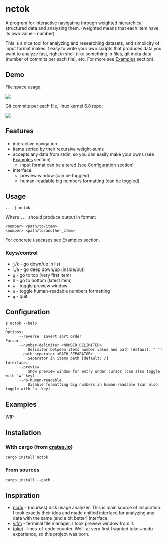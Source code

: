 # nctok

A program for interactive navigating through weighted hierarchical structured
data and analyzing them. (weighted means that each item have its own value -
number)

This is a nice tool for analyzing and researching datasets, and simplicity of
input format makes it easy to write your own scripts that produces data you
want to analyze fast, right in shell (like something in files, git meta data
(number of commits per each file), etc. For more see [Examples](#Examples)
section).

## Demo

File space usage:

![](https://github.com/UnkwUsr/nctok/assets/49063932/046a4cea-c37d-4827-bbc5-d523ffb58f43)

Git commits per each file, linux kernel 6.8 repo:

![](https://github.com/UnkwUsr/nctok/assets/49063932/c30daaed-c873-4d74-bef1-ba3b714fb9ba)

## Features

* interactive navigation
* items sorted by their recursive weight-sums
* accepts any data from stdin, so you can easily make your owns (see
  [Examples](#Examples) section)
  * input format can be altered (see [Configuration](#Configuration) section)
* interface:
  * preview window (can be toggled)
  * human-readable big numbers formatting (can be toggled)

## Usage

```shell
... | nctok
```

Where `...` should produce output in format:

```
<number> <path/to/item>
<number> <path/to/another_item>
```

For concrete usecases see [Examples](#Examples) section.

### Keys/control

* `j`/`k` - go down/up in list
* `l`/`h` - go deep down/up (inside/out)
* `g` - go to top (very first item)
* `G` - go to bottom (latest item)
* `w` - toggle preview window
* `a` - toggle human-readable numbers formatting
* `q` - quit

## Configuration

```
$ nctok --help
...
Options:
      --reverse  Invert sort order
Parser:
      --number-delimiter <NUMBER_DELIMITER>
          Delimiter between items number value and path [default: " "]
      --path-separator <PATH_SEPARATOR>
          Separator in items path [default: /]
Interface:
      --preview
          Show preview window for entry under cursor (can also toggle with 'w' key)
      --no-human-readable
          Disable formatting big numbers in human-readable (can also toggle with 'a' key)
```

## Examples

WIP

## Installation

### With cargo (from [crates.io](https://crates.io/crates/nctok))

```shell
cargo install nctok
```

### From sources

```shell
cargo install --path .
```

## Inspiration

* [ncdu](https://dev.yorhel.nl/ncdu) - (ncurses) disk usage analyzer. This is
  main source of inspiration. I took exactly their idea and made unified
  interface for analyzing any data with the same (and a bit better) interface.
* [vifm](https://github.com/vifm/vifm) - terminal file manager. I took preview
  window from it.
* [tokei](https://github.com/XAMPPRocky/tokei) - lines-of-code counter. Well,
  at very first I wanted tokei+ncdu experience, so this project was born.
